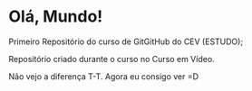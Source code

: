 # Olá, Mundo!
 Primeiro Repositório do curso de GitGitHub do CEV (ESTUDO);

 Repositório criado durante o curso no Curso em Vídeo.

 Não vejo a diferença T-T.
 Agora eu consigo ver =D